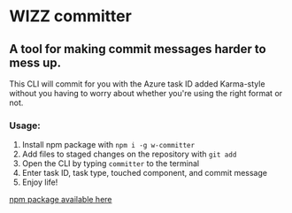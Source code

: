 # WIZZ committer
## A tool for making commit messages harder to mess up.

This CLI will commit for you with the Azure task ID added Karma-style without you having to worry about whether you're using the right format or not.

### Usage:
1. Install npm package with `npm i -g w-committer`
2. Add files to staged changes on the repository with `git add`
3. Open the CLI by typing `committer` to the terminal
4. Enter task ID, task type, touched component, and commit message
5. Enjoy life!

[npm package available here](https://www.npmjs.com/package/w-committer)
